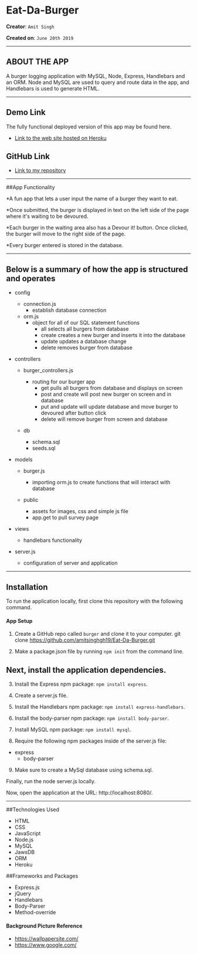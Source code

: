 # Eat-Da-Burger

**Creator**: `Amit Singh`

**Created on**: `June 20th 2019`

- - -

## ABOUT THE APP
A burger logging application with MySQL, Node, Express, Handlebars and an ORM. Node and MySQL are used to query and route data in the app, and Handlebars is used to generate HTML. 
- - -

## Demo Link
The fully functional deployed version of this app may be found here.
* [Link to the web site hosted on Heroku](https://evening-sierra-96535.herokuapp.com/)

## GitHub Link  
* [Link to my repository](https://github.com/amitsinghgh19/Eat-Da-Burger.git)

- - -
##App Functionality

*A fun app that lets a user input the name of a burger they want to eat.

*Once submitted, the burger is displayed in text on the left side of the page where it's waiting to be devoured.

*Each burger in the waiting area also has a Devour it! button. Once clicked, the burger will move to the right side of the page.

*Every burger entered is stored in the database.

- - -

## Below is a summary of how the app is structured and operates

- config
    - connection.js
        - establish database connection
    - orm.js
        - object for all of our SQL statement functions
            - all selects all burgers from database
            - create creates a new burger and inserts it into the database
            - update updates a database change
            - delete removes burger from database

- controllers
    - burger_controllers.js
        - routing for our burger app
            - get pulls all burgers from database and displays on screen
            - post and create will post new burger on screen and in database      
            - put and update will update database and move burger to devoured after button click
            - delete will remove burger from screen and database

    - db
        - schema.sql
        - seeds.sql
      
- models
    - burger.js
        - importing orm.js to create functions that will interact with database
    
    - public
        - assets for images, css and simple js file
        - app.get to pull survey page

- views
    - handlebars functionality

- server.js
    - configuration of server and application

- - -
## Installation
To run the application locally, first clone this repository with the following command.

#### App Setup



1. Create a GitHub repo called `burger` and clone it to your computer.
	git clone https://github.com/amitsinghgh19/Eat-Da-Burger.git



2. Make a package.json file by running `npm init` from the command line.


## Next, install the application dependencies.


3. Install the Express npm package: `npm install express`.



4. Create a server.js file.



5. Install the Handlebars npm package: `npm install express-handlebars`.



6. Install the body-parser npm package: `npm install body-parser`.



7. Install MySQL npm package: `npm install mysql`.



8. Require the following npm packages inside of the server.js file:
   
* express
   * body-parser

9. Make sure to create a MySql database using schema.sql.

Finally, run the node server.js locally.

Now, open the application at the URL: http://localhost:8080/.


-----------------------
##Technologies Used
* HTML
* CSS
* JavaScript
* Node.js
* MySQL
* JawsDB
* ORM
* Heroku

##Frameworks and Packages
* Express.js
* jQuery
* Handlebars
* Body-Parser
* Method-override


#### Background Picture Reference
- https://wallpapersite.com/
- https://www.google.com/